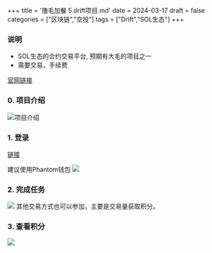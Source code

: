 +++
title = '撸毛加餐 5.drift项目.md'
date = 2024-03-17
draft = false
categories = ["区块链","空投"]
tags = ["Drift","SOL生态"]
+++


### 说明
- SOL生态的合约交易平台, 预期有大毛的项目之一
- 需要交易，手续费

[官网链接](https://app.drift.trade/ref/banlou)

### 0. 项目介绍
![项目介绍](/airdrop/drift-rootdata.png)

### 1. 登录
[链接](https://app.drift.trade/ref/banlou)

建议使用Phantom钱包
![](/airdrop/drift-1.png)

### 2. 完成任务
![](/airdrop/drift-2.png)
其他交易方式也可以参加，主要是交易量获取积分。

### 3. 查看积分
![](/airdrop/drift-3.png)

